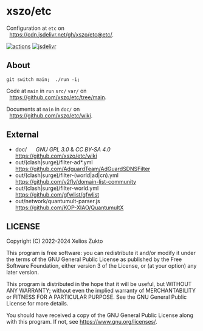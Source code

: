 # xszo/etc

Configuration at `etc` on  
  <https://cdn.jsdelivr.net/gh/xszo/etc@etc/>.

[![actions](https://github.com/xszo/etc/actions/workflows/etc.yml/badge.svg)](https://github.com/xszo/etc/tree/etc)
[![jsdelivr](https://data.jsdelivr.com/v1/package/gh/xszo/etc/badge)](https://www.jsdelivr.com/package/gh/xszo/etc)

## About

`git switch main;  ./run -i;`

Code at `main` in `run` `src/` `var/` on  
  <https://github.com/xszo/etc/tree/main>.

Documents at `main` in `doc/` on  
  <https://github.com/xszo/etc/wiki>.

## External

- doc/      _GNU GPL 3.0_ & _CC BY-SA 4.0_  
  <https://github.com/xszo/etc/wiki>
- out/(clash|surge)/filter-ad\*.yml  
  <https://github.com/AdguardTeam/AdGuardSDNSFilter>
- out/(clash|surge)/filter-(world|ad|cn).yml  
  <https://github.com/v2fly/domain-list-community>
- out/(clash|surge)/filter-world.yml  
  <https://github.com/gfwlist/gfwlist>
- out/network/quantumult-parser.js  
  <https://github.com/KOP-XIAO/QuantumultX>

## LICENSE

Copyright (C) 2022-2024 Xelios Zukto

This program is free software: you can redistribute it and/or modify
it under the terms of the GNU General Public License as published by
the Free Software Foundation, either version 3 of the License, or
(at your option) any later version.

This program is distributed in the hope that it will be useful,
but WITHOUT ANY WARRANTY; without even the implied warranty of
MERCHANTABILITY or FITNESS FOR A PARTICULAR PURPOSE. See the
GNU General Public License for more details.

You should have received a copy of the GNU General Public License
along with this program. If not, see <https://www.gnu.org/licenses/>.

